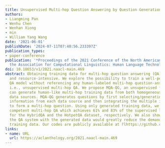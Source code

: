 ```yaml
---
title: Unsupervised Multi-hop Question Answering by Question Generation
authors:
- Liangming Pan
- Wenhu Chen
- Wenhan Xiong
- min
- William Yang Wang
date: '2021-06-01'
publishDate: '2024-07-11T07:40:56.233397Z'
publication_types:
- paper-conference
publication: '*Proceedings of the 2021 Conference of the North American Chapter of
  the Association for Computational Linguistics: Human Language Technologies*'
doi: 10.18653/v1/2021.naacl-main.469
abstract: Obtaining training data for multi-hop question answering (QA) is time-consuming
  and resource-intensive. We explore the possibility to train a well-performed multi-hop
  QA model without referencing any human-labeled multi-hop question-answer pairs,
  i.e., unsupervised multi-hop QA. We propose MQA-QG, an unsupervised framework that
  can generate human-like multi-hop training data from both homogeneous and heterogeneous
  data sources. MQA-QG generates questions by first selecting/generating relevant
  information from each data source and then integrating the multiple information
  to form a multi-hop question. Using only generated training data, we can train a
  competent multi-hop QA which achieves 61% and 83% of the supervised learning performance
  for the HybridQA and the HotpotQA dataset, respectively. We also show that pretraining
  the QA system with the generated data would greatly reduce the demand for human-annotated
  training data. Our codes are publicly available at r̆lhttps://github.com/teacherpeterpan/Unsupervised-Multi-hop-QA.
links:
- name: URL
  url: https://aclanthology.org/2021.naacl-main.469
---
```

